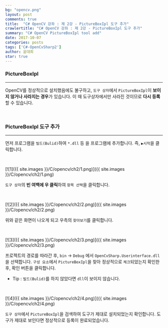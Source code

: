 ```yaml
---
bg: "opencv.png"
layout: post
comments: true
title:  "C# OpenCV 강좌 : 제 2강 - PictureBoxIpl 도구 추가"
crawlertitle: "C# OpenCV 강좌 : 제 2강 - PictureBoxIpl 도구 추가"
summary: "C# OpenCV PictureBoxIpl tool add"
date: 2017-10-07
categories: posts
tags: ['C#-OpenCvSharp2']
author: 윤대희
star: true
---
```


### PictureBoxIpl ###
----------
OpenCV를 정상적으로 설치했음에도 불구하고, `도구 상자`에서 `PictureBoxIpl`이 **보이지 않거나 사라지는 경우**가 있습니다. 이 때 도구상자에서만 사라진 것이므로 **다시 등록**할 수 있습니다.

<br>

### PictureBoxIpl 도구 추가 ###
----------
먼저 프로그램을 `빌드(Bulid)`하여 `*.dll` 등 을 프로그램에 추가합니다. 즉, `▶시작`을 클릭합니다.

<br>

[![1]({{ site.images }}/C/opencv/ch2/1.png)]({{ site.images }}/C/opencv/ch2/1.png)

`도구 상자`의 **빈 여백에 우 클릭**하여 `항목 선택`을 클릭합니다.

<br>

[![2]({{ site.images }}/C/opencv/ch2/2.png)]({{ site.images }}/C/opencv/ch2/2.png)

위와 같은 화면이 나오게 되고 우측의 `찾아보기`를 클릭합니다.

<br>

[![3]({{ site.images }}/C/opencv/ch2/3.png)]({{ site.images }}/C/opencv/ch2/3.png)

프로젝트의 경로를 따라간 후, `bin` → `Debug` 에서 `OpenCvSharp.Userinterface.dll`을 선택합니다. `구성 요소`에서 `PictureBoxIpl`을 찾아 정상적으로 `체크`되었는지 확인한 후, 확인 버튼을 클릭합니다.

* Tip : `빌드(Bulid)`를 하지 않았다면 `dll`이 보이지 않습니다.

<br>

[![4]({{ site.images }}/C/opencv/ch2/4.png)]({{ site.images }}/C/opencv/ch2/4.png)

`도구 상자`에서 `PictureBoxIpl`을 검색하여 도구가 제대로 설치되었는지 확인합니다.
도구가 제대로 보인다면 정상적으로 등록이 완료되었습니다.
